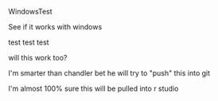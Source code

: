 
WindowsTest

See if it works with windows 

test test test

will this work too?

I'm smarter than chandler bet he will try to "push" this into git

I'm almost 100% sure this will be pulled into r studio

